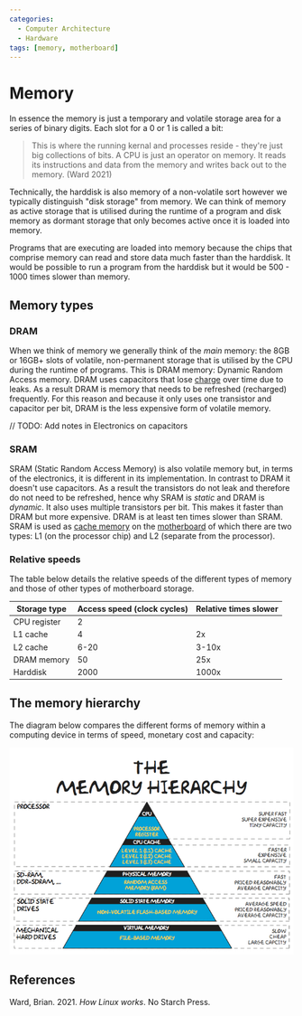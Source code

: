 ```yaml
---
categories:
  - Computer Architecture
  - Hardware
tags: [memory, motherboard]
---
```


# Memory

In essence the memory is just a temporary and volatile storage area for a series of binary digits. Each slot for a 0 or 1 is called a bit:

> This is where the running kernal and processes reside - they're just big collections of bits. A CPU is just an operator on memory. It reads its instructions and data from the memory and writes back out to the memory. (Ward 2021)

Technically, the harddisk is also memory of a non-volatile sort however we typically distinguish "disk storage" from memory. We can think of memory as active storage that is utilised during the runtime of a program and disk memory as dormant storage that only becomes active once it is loaded into memory.

Programs that are executing are loaded into memory because the chips that comprise memory can read and store data much faster than the harddisk. It would be possible to run a program from the harddisk but it would be 500 - 1000 times slower than memory.

## Memory types

### DRAM

When we think of memory we generally think of the _main_ memory: the 8GB or 16GB+ slots of volatile, non-permanent storage that is utilised by the CPU during the runtime of programs. This is DRAM memory: Dynamic Random Access memory. DRAM uses capacitors that lose [charge](/Electronics/Current.md) over time due to leaks. As a result DRAM is memory that needs to be refreshed (recharged) frequently. For this reason and because it only uses one transistor and capacitor per bit, DRAM is the less expensive form of volatile memory.

// TODO: Add notes in Electronics on capacitors

### SRAM

SRAM (Static Random Access Memory) is also volatile memory but, in terms of the electronics, it is different in its implementation. In contrast to DRAM it doesn't use capacitors. As a result the transistors do not leak and therefore do not need to be refreshed, hence why SRAM is _static_ and DRAM is _dynamic_. It also uses multiple transistors per bit. This makes it faster than DRAM but more expensive. DRAM is at least ten times slower than SRAM. SRAM is used as [cache memory](/Hardware/Memory/Role_of_memory_in_computation.md#the-role-of-the-cache) on the [motherboard](/Electronics_and_Hardware/Motherboard.md) of which there are two types: L1 (on the processor chip) and L2 (separate from the processor).

### Relative speeds

The table below details the relative speeds of the different types of memory and those of other types of motherboard storage.

| Storage type | Access speed (clock cycles) | Relative times slower |
| ------------ | --------------------------- | --------------------- |
| CPU register | 2                           |                       |
| L1 cache     | 4                           | 2x                    |
| L2 cache     | 6-20                        | 3-10x                 |
| DRAM memory  | 50                          | 25x                   |
| Harddisk     | 2000                        | 1000x                 |

## The memory hierarchy

The diagram below compares the different forms of memory within a computing device in terms of speed, monetary cost and capacity:

![](/img/Memory-Hierarchy.jpg)

## References

Ward, Brian. 2021. _How Linux works_. No Starch Press.
